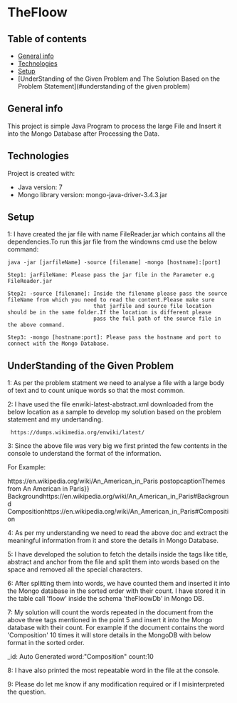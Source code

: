 # TheFloow

## Table of contents
* [General info](#general-info)
* [Technologies](#technologies)
* [Setup](#setup)
* [UnderStanding of the Given Problem and The Solution Based on the Problem Statement](#understanding of the given problem)

## General info
This project is simple Java Program to process the large File and Insert it into the Mongo Database after Processing the Data.
	
## Technologies
Project is created with:
* Java version: 7
* Mongo library version: mongo-java-driver-3.4.3.jar
	
## Setup
1: I have created the jar file with name FileReader.jar which contains all the dependencies.To run this jar file from the windowns cmd
   use the below command:

    java -jar [jarfileName] -source [filename] -mongo [hostname]:[port]
     
    Step1: jarFileName: Please pass the jar file in the Parameter e.g FileReader.jar
     
    Step2: -source [filename]: Inside the filename please pass the source fileName from which you need to read the content.Please make sure 
                               that jarfile and source file location should be in the same folder.If the location is different please
                               pass the full path of the source file in the above command.
                               
    Step3: -mongo [hostname:port]: Please pass the hostname and port to connect with the Mongo Database.
    
 ## UnderStanding of the Given Problem
 
 1: As per the problem statment we need to analyse a file with a large body of text and
    to count unique words so that the most common.
 
 2: I have used the file enwiki-latest-abstract.xml downloaded from the below location as a sample to develop my solution
    based on the problem statement and my undertanding.
 
     https://dumps.wikimedia.org/enwiki/latest/
  
  3: Since the above file was very big we first printed the few contents in the console to understand the format of the information.
 
 For Example: 
<doc>
<title>Wikipedia: An American in Paris</title>
<url>https://en.wikipedia.org/wiki/An_American_in_Paris</url>
<abstract>postopcaptionThemes from An American in Paris}}</abstract>
<links>
<sublink linktype="nav"><anchor>Background</anchor><link>https://en.wikipedia.org/wiki/An_American_in_Paris#Background</link></sublink>
<sublink linktype="nav"><anchor>Composition</anchor><link>https://en.wikipedia.org/wiki/An_American_in_Paris#Composition</link></sublink>
</links>
</doc>  

4: As per my understanding we need to read the above doc and extract the meaningful information from it and store the details 
   in Mongo Database.

5: I have developed the solution to fetch the details inside the tags like title, abstract and anchor from the file 
   and split them into words based on the space and removed all the special characters. 
   
6: After splitting them into words, we have counted them and inserted it into the Mongo database in the sorted order with their count.
   I have stored it in the table call 'floow' inside the schema 'theFloowDb' in Mongo DB.

7: My solution will count the words repeated in the document from the above three tags mentioned in the point 5 and insert it into 
   the Mongo database with their count.
   For example if the document contains the word 'Composition' 10 times it will store details in the MongoDB with 
   below format in the sorted order.
   
   _id: Auto Generated
   word:"Composition"
   count:10

 8: I have also printed the most repeatable word in the file at the console.
 
 9: Please do let me know if any modification required or if I misinterpreted the question.
    
            
                         
     
                         
